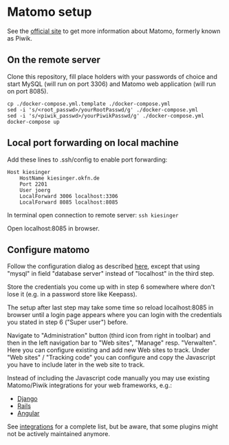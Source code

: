 # Matomo setup

See the [official site](https://matomo.org/) to get more information about Matomo, formerly known as Piwik.

## On the remote server

Clone this repository, fill place holders with your passwords of choice and start MySQL (will run on port 3306) and Matomo web application (will run on port 8085).

```
cp ./docker-compose.yml.template ./docker-compose.yml
sed -i 's/<root_passwd>/yourRootPasswd/g' ./docker-compose.yml
sed -i 's/<piwik_passwd>/yourPiwikPasswd/g' ./docker-compose.yml
docker-compose up
```

## Local port forwarding on local machine

Add these lines to .ssh/config to enable port forwarding:

```
Host kiesinger
    HostName kiesinger.okfn.de
    Port 2201
    User joerg
    LocalForward 3006 localhost:3306
    LocalForward 8085 localhost:8085
```

In terminal open connection to remote server: `ssh kiesinger`

Open localhost:8085 in browser.

## Configure matomo

Follow the configuration dialog as described [here](https://matomo.org/docs/installation/#the-5-minute-matomo-installation),
except that using "mysql" in field "database server" instead of "localhost" in the third step.

Store the credentials you come up with in step 6 somewhere where don't lose it (e.g. in a password store like Keepass).

The setup after last step may take some time so reload localhost:8085 in browser until a login page appears where you
can login with the credentials you stated in step 6 ("Super user") before.

Navigate to "Administration" button (third icon from right in toolbar) and then in the left navigation bar to "Web sites",
"Manage" resp. "Verwalten". Here you can configure existing and add new Web sites to track. Under "Web sites" / "Tracking code"
you can configure and copy the Javascript you have to include later in the web site to track.

Instead of including the Javascript code manually you may use existing Matomo/Piwik integrations for your web frameworks, e.g.:
 * [Django](https://gitlab.com/burke-software/django-server-side-piwik)
 * [Rails](https://matomo.org/blog/2012/10/integrate-piwik-into-your-rails-application/)
 * [Angular](https://github.com/mike-spainhower/angular-piwik)

See [integrations](https://matomo.org/integrate/) for a complete list, but be aware, that some plugins might not be actively maintained anymore.


